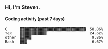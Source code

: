 ### Hi, I'm Steven.

#### Coding activity (past 7 days)
```
C      ▓▓▓▓▓▓▓▓▓▓▓▓▓▓▓▓▓▓▓▓▓▓▓▓▓▓▓▓▓▓  58.86%
TeX    ▓▓▓▓▓▓▓▓▓▓▓▓                    24.62%
other  ▓▓▓▓▓                            9.86%
Bash   ▓▓▓                              6.67%
```
